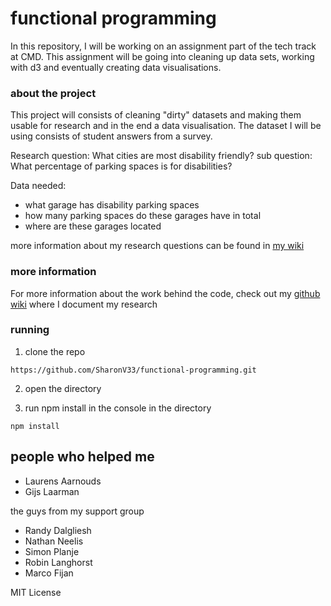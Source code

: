 # functional programming

In this repository, I will be working on an assignment part of the tech track at CMD. This assignment will 
be going into cleaning up data sets, working with d3 and eventually creating data visualisations.

### about the project

This project will consists of cleaning "dirty" datasets and making them usable for research and in the end a data visualisation. The dataset I will be using consists of student answers from a survey.

Research question: What cities are most disability friendly? 
sub question: What percentage of parking spaces is for disabilities?

Data needed:
* what garage has disability parking spaces 
* how many parking spaces do these garages have in total
* where are these garages located

more information about my research questions can be found in [my wiki](https://github.com/SharonV33/functional-programming/wiki/Interesting-insights-in-the-RDW-dataset)

### more information

For more information about the work behind the code, check out my [github wiki](https://github.com/SharonV33/functional-programming/wiki) where I document my research


### running

1. clone the repo
  ```
  https://github.com/SharonV33/functional-programming.git
  ```

2. open the directory

3. run npm install in the console in the directory
```
npm install
```


## people who helped me
* Laurens Aarnouds
* Gijs Laarman

the guys from my support group
* Randy Dalgliesh
* Nathan Neelis
* Simon Planje
* Robin Langhorst
* Marco Fijan

MIT License
